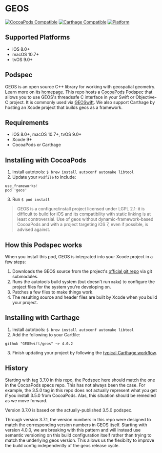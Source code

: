 # GEOS

[![CocoaPods Compatible](https://img.shields.io/cocoapods/v/geos.svg)](https://img.shields.io/cocoapods/v/geos.svg)
[![Carthage Compatible](https://img.shields.io/badge/Carthage-compatible-4BC51D.svg?style=flat)](https://github.com/Carthage/Carthage)
[![Platform](https://img.shields.io/cocoapods/p/geos.svg?style=flat)](https://github.com/GEOSwift/geos)

## Supported Platforms

- iOS 8.0+
- macOS 10.7+
- tvOS 9.0+

## Podspec

GEOS is an open source C++ library for working with geospatial geometry. Learn more on its
[homepage](http://trac.osgeo.org/geos). This repo hosts a [CocoaPods](https://cocoapods.org/)
Podspec that allows you to use GEOS's threadsafe C interface in your Swift or Objective-C project.
It is commonly used via [GEOSwift](https://github.com/GEOSwift/GEOSwift). We also support
Carthage by hosting an Xcode project that builds geos as a framework.

## Requirements

* iOS 8.0+, macOS 10.7+, tvOS 9.0+
* Xcode 9+
* CocoaPods or Carthage

## Installing with CocoaPods

1. Install autotools: `$ brew install autoconf automake libtool`
2. Update your `Podfile` to include:

```
use_frameworks!
pod 'geos'
```

3. Run `$ pod install`

> GEOS is a configure/install project licensed under LGPL 2.1: it is difficult to build for iOS and
its compatibility with static linking is at least controversial. Use of geos without
dynamic-framework-based CocoaPods and with a project targeting iOS 7, even if possible, is advised
against.

## How this Podspec works

When you install this pod, GEOS is integrated into your Xcode project in a few steps:

1. Downloads the GEOS source from the project's [official git
repo](https://git.osgeo.org/gitea/geos/geos) via git submodules.
2. Runs the autotools build system (but doesn't run `make`) to configure the project files for the
system you're developing on.
3. Patches a few files to make things work.
4. The resulting source and header files are built by Xcode when you build your project.

## Installing with Carthage

1. Install autotools: `$ brew install autoconf automake libtool`
2. Add the following to your Cartfile:

```
github "GEOSwift/geos" ~> 4.0.2
```

3. Finish updating your project by following the [typical Carthage
workflow](https://github.com/Carthage/Carthage#quick-start).

## History

Starting with tag 3.7.0 in this repo, the Podspec here should match the one in the CocoaPods specs
repo. This has not always been the case. For example, the 3.5.0 tag in this repo does not actually
represent what you get if you install 3.5.0 from CocoaPods. Alas, this situation should be remedied
as we move forward.

Version 3.7.0 is based on the actually-published 3.5.0 podspec.

Through version 3.7.1, the version numbers in this repo were designed to match the corresponding
version numbers in GEOS itself. Starting with version 4.0.0, we are breaking with this pattern
and will instead use semantic versioning on this build configuration itself rather than trying to
match the underlying geos version. This allows us the flexibilty to improve the build config
independently of the geos release cycle.

